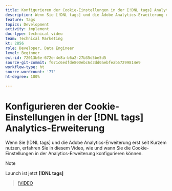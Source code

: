 ```yaml
---
title: Konfigurieren der Cookie-Einstellungen in der [!DNL tags] Analytics-Erweiterung
description: Wenn Sie [!DNL tags] und die Adobe Analytics-Erweiterung erst seit Kurzem nutzen, erfahren Sie in diesem Video, wie und wann Sie die Cookie-Einstellungen in der Analytics-Erweiterung konfigurieren können.
feature: Tags
topics: Development
activity: implement
doc-type: technical video
team: Technical Marketing
kt: 2856
role: Developer, Data Engineer
level: Beginner
exl-id: 72013b6e-672e-4e8a-b6a2-27b35d5be5d5
source-git-commit: f671c6edfde800ebc6d3dd0aebfeab57299814e9
workflow-type: ht
source-wordcount: '77'
ht-degree: 100%

---
```


# Konfigurieren der Cookie-Einstellungen in der [!DNL tags] Analytics-Erweiterung

Wenn Sie [!DNL tags] und die Adobe Analytics-Erweiterung erst seit Kurzem nutzen, erfahren Sie in diesem Video, wie und wann Sie die Cookie-Einstellungen in der Analytics-Erweiterung konfigurieren können.

>[!NOTE]
>
> Launch ist jetzt **[!DNL tags]**

>[!VIDEO](https://video.tv.adobe.com/v/27212/?quality=12&learn=on)
